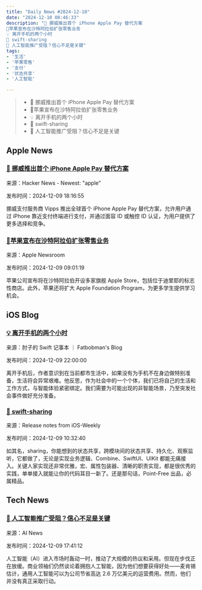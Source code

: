 ```yaml
---
title: "Daily News #2024-12-10"
date: "2024-12-10 08:46:33"
description: "📱 挪威推出首个 iPhone Apple Pay 替代方案
🎉苹果宣布在沙特阿拉伯扩张零售业务
💡 离开手机的两个小时
🐎 swift-sharing
🤔 人工智能推广受阻？信心不足是关键"
tags: 
- '生活'
- '苹果零售'
- '支付'
- '状态共享'
- '人工智能'

---
```


> - 📱 挪威推出首个 iPhone Apple Pay 替代方案
> - 🎉苹果宣布在沙特阿拉伯扩张零售业务
> - 💡 离开手机的两个小时
> - 🐎 swift-sharing
> - 🤔 人工智能推广受阻？信心不足是关键

## Apple News

### [📱 挪威推出首个 iPhone Apple Pay 替代方案](https://www.macrumors.com/2024/12/09/vipps-mobilepay-first-iphone-apple-pay-alternative/)

来源：Hacker News - Newest: "apple"

发布时间：2024-12-09 18:16:55

挪威支付服务商 Vipps 推出全球首个 iPhone Apple Pay 替代方案，允许用户通过 iPhone 靠近支付终端进行支付，并通过面容 ID 或触控 ID 认证，为用户提供了更多选择和竞争。

### [🎉苹果宣布在沙特阿拉伯扩张零售业务](https://www.apple.com/newsroom/2024/12/apple-announces-apple-retail-expansion-in-the-kingdom-of-saudi-arabia/)

来源：Apple Newsroom

发布时间：2024-12-09 09:01:19

苹果公司宣布将在沙特阿拉伯开设多家旗舰 Apple Store，包括位于迪里耶的标志性商店。此外，苹果还将扩大 Apple Foundation Program，为更多学生提供学习机会。

## iOS Blog

### [💡 离开手机的两个小时](https://fatbobman.com/zh/weekly/issue-061/)

来源：肘子的 Swift 记事本 ｜ Fatbobman's Blog

发布时间：2024-12-09 22:00:00

离开手机后，作者意识到在当前都市生活中，如果没有为手机不在身边做特别准备，生活将会异常艰难。他反思，作为社会中的一个个体，我们已将自己的生活和工作方式，与智能体验紧密绑定。我们需要为可能出现的非智能场景，乃至突发社会事件做好充分准备。

### [🐎 swift-sharing](https://github.com/SwiftOldDriver/iOS-Weekly/releases/tag/%23315)

来源：Release notes from iOS-Weekly

发布时间：2024-12-09 10:32:40

如其名，sharing，你能想到的状态共享，跨模块间的状态共享、持久化、观察监听，它都做了，无论是实现业务逻辑、Combine、SwiftUI、UIKit 都能无痛接入。关键人家实现还非常优雅，宏、属性包装器、清晰的职责实现，都是很优秀的实践，单单接入就能让你的代码耳目一新了。还是那句话，Point-Free 出品，必属精品。

## Tech News

### [🤔 人工智能推广受阻？信心不足是关键](https://www.artificialintelligence-news.com/news/narrowing-the-confidence-gap-for-wider-ai-adoption/?utm_source=rss&utm_medium=rss&utm_campaign=narrowing-the-confidence-gap-for-wider-ai-adoption)

来源：AI News

发布时间：2024-12-09 17:41:12

人工智能（AI）进入市场时轰动一时，推动了大规模的热议和采用。但现在步伐正在放缓。商业领袖们仍然谈论着拥抱人工智能，因为他们想要获得好处——麦肯锡估计，通用人工智能可以为公司节省高达 2.6 万亿美元的运营费用。然而，他们并没有真正采取行动。
